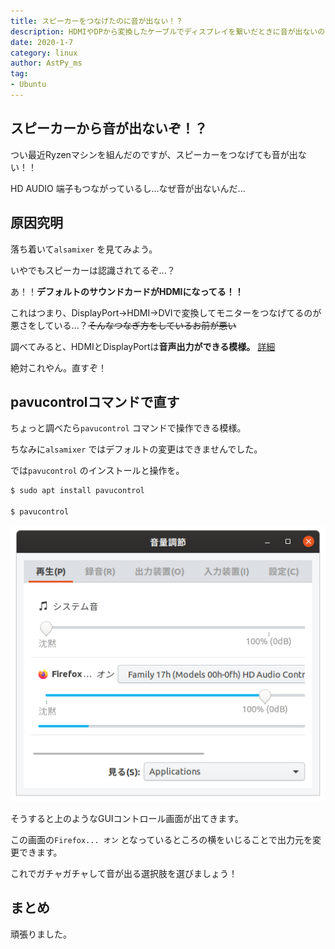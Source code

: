 ```yaml
---
title: スピーカーをつなげたのに音が出ない！？
description: HDMIやDPから変換したケーブルでディスプレイを繋いだときに音が出ないのを直します。
date: 2020-1-7
category: linux
author: AstPy_ms
tag:
- Ubuntu
---
```


## スピーカーから音が出ないぞ！？

つい最近Ryzenマシンを組んだのですが、スピーカーをつなげても音が出ない！！

HD AUDIO 端子もつながっているし...なぜ音が出ないんだ...

## 原因究明

落ち着いて`alsamixer` を見てみよう。

いやでもスピーカーは認識されてるぞ...？

あ！！**デフォルトのサウンドカードがHDMIになってる！！**

これはつまり、DisplayPort→HDMI→DVIで変換してモニターをつなげてるのが悪さをしている...？~~そんなつなぎ方をしているお前が悪い~~

調べてみると、HDMIとDisplayPortは**音声出力ができる模様。** [詳細](https://ja.wikipedia.org/wiki/DisplayPort)

絶対これやん。直すぞ！

## pavucontrolコマンドで直す

ちょっと調べたら`pavucontrol` コマンドで操作できる模様。

ちなみに`alsamixer` ではデフォルトの変更はできませんでした。

では`pavucontrol` のインストールと操作を。

```bash
$ sudo apt install pavucontrol

$ pavucontrol
```

![](../.vuepress/public/imgs/audio1.png)

そうすると上のようなGUIコントロール画面が出てきます。

この画面の`Firefox... オン` となっているところの横をいじることで出力元を変更できます。

これでガチャガチャして音が出る選択肢を選びましょう！

## まとめ

頑張りました。
